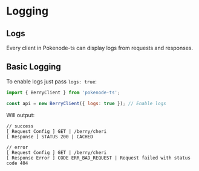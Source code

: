 # Logging

## Logs

Every client in Pokenode-ts can display logs from requests and responses.

## Basic Logging

To enable logs just pass `logs: true`:

```js
import { BerryClient } from 'pokenode-ts';

const api = new BerryClient({ logs: true }); // Enable logs
```

Will output:

```log
// success
[ Request Config ] GET | /berry/cheri
[ Response ] STATUS 200 | CACHED

// error
[ Request Config ] GET | /berry/cheri
[ Response Error ] CODE ERR_BAD_REQUEST | Request failed with status code 404
```
